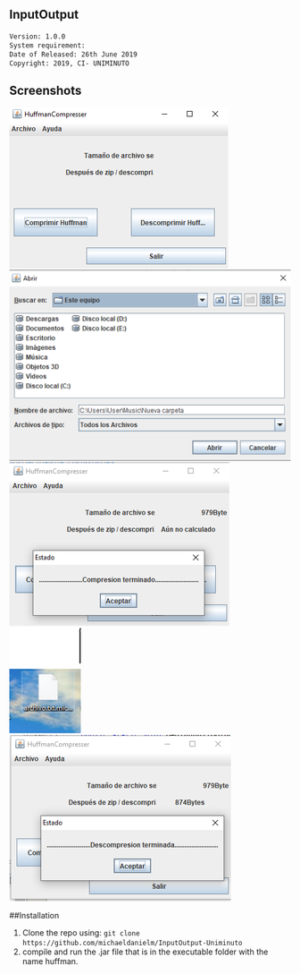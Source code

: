 ## InputOutput
  

    Version: 1.0.0
    System requirement: 
    Date of Released: 26th June 2019
    Copyright: 2019, CI- UNIMINUTO
    
    
## Screenshots
![CI-Huffman](https://raw.githubusercontent.com/michaeldanielm/InputOutput-Uniminuto/master/Screenshots/1.PNG?token=AGMVKWE72THJXSLGNBXPSJ25D3SH4)
![CI-Huffman](https://github.com/michaeldanielm/InputOutput-Uniminuto/blob/master/Screenshots/2.PNG?raw=true)
![CI-Huffman](https://raw.githubusercontent.com/michaeldanielm/InputOutput-Uniminuto/master/Screenshots/3.PNG?raw=true)
![CI-Huffman](https://raw.githubusercontent.com/michaeldanielm/InputOutput-Uniminuto/master/Screenshots/4.PNG?raw=true)
![CI-Huffman](https://raw.githubusercontent.com/michaeldanielm/InputOutput-Uniminuto/master/Screenshots/5.PNG?raw=true)


##Installation
1. Clone the repo using: `git clone https://github.com/michaeldanielm/InputOutput-Uniminuto`
2. compile and run the .jar file that is in the executable folder with the name huffman.

